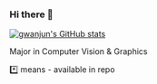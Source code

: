 ### Hi there 👋
[![gwanjun's GitHub stats](https://github-readme-stats.vercel.app/api?username=shinkansan&count_private=true&show_icons=true&theme=radical)
](https://github.com/anuraghazra/github-readme-stats)

Major in Computer Vision & Graphics

  *️⃣ means - available in repo
<!--
**shinkansan/shinkansan** is a ✨ _special_ ✨ repository because its `README.md` (this file) appears on your GitHub profile.

Here are some ideas to get you started:

- 🔭 I’m currently working on ...
- 🌱 I’m currently learning ...
- 👯 I’m looking to collaborate on ...
- 🤔 I’m looking for help with ...
- 💬 Ask me about ...
- 📫 How to reach me: ...
- 😄 Pronouns: ...
- ⚡ Fun fact: ...
-->
